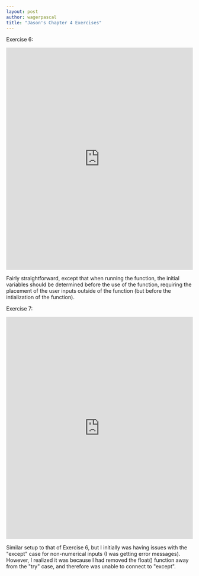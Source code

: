 ```yaml
---
layout: post
author: wagerpascal
title: "Jason's Chapter 4 Exercises"
---
```


Exercise 6:

<iframe src="https://trinket.io/embed/python/2ae2751ceb" width="100%" height="600" frameborder="0" marginwidth="0" marginheight="0" allowfullscreen></iframe>

Fairly straightforward, except that when running the function, the initial variables should be determined before the use of the function, requiring the placement of the user inputs outside of the function (but before the intialization of the function).

Exercise 7:

<iframe src="https://trinket.io/embed/python/c80cda6ba5" width="100%" height="600" frameborder="0" marginwidth="0" marginheight="0" allowfullscreen></iframe>

Similar setup to that of Exercise 6, but I initially was having issues with the "except" case for non-numerical inputs (I was getting error messages). However, I realized it was because I had removed the float() function away from the "try" case, and therefore was unable to connect to "except".
